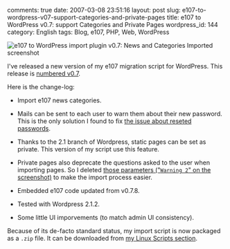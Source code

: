 comments: true
date: 2007-03-08 23:51:16
layout: post
slug: e107-to-wordpress-v07-support-categories-and-private-pages
title: e107 to WordPress v0.7: support Categories and Private Pages
wordpress_id: 144
category: English
tags: Blog, e107, PHP, Web, WordPress

![e107 to WordPress import plugin v0.7: News and Categories Imported screenshot](http://kevin.deldycke.com/wp-content/uploads/2007/03/e107-to-wordpress-v07-news-and-category-imported1.png)

I've released a new version of my e107 migration script for WordPress. This release is [numbered v0.7](http://kevin.deldycke.com/static/scripts/wordpress-e107-importer-0.7.zip).

Here is the change-log:

  * Import e107 news categories.

  * Mails can be sent to each user to warn them about their new password. This is the only solution I found to fix [the issue about reseted passwords](http://kevin.deldycke.com/2006/11/wordpress-to-e107-v06-better-content-rendering-and-extended-news-support/#comment-2422).

  * Thanks to the 2.1 branch of Wordpress, static pages can be set as private. This version of my script use this feature.

  * Private pages also deprecate the questions asked to the user when importing pages. So I deleted [those parameters ("`Warning 2`" on the screenshot)](http://kevin.deldycke.com/wp-content/uploads/2006/11/e107-to-wordpress-v05.png) to make the import process easier.

  * Embedded e107 code updated from v0.7.8.

  * Tested with Wordpress 2.1.2.

  * Some little UI imporvements (to match admin UI consistency).

Because of its de-facto standard status, my import script is now packaged as a `.zip` file. It can be downloaded from [my Linux Scripts section](http://kevin.deldycke.com/code/).
